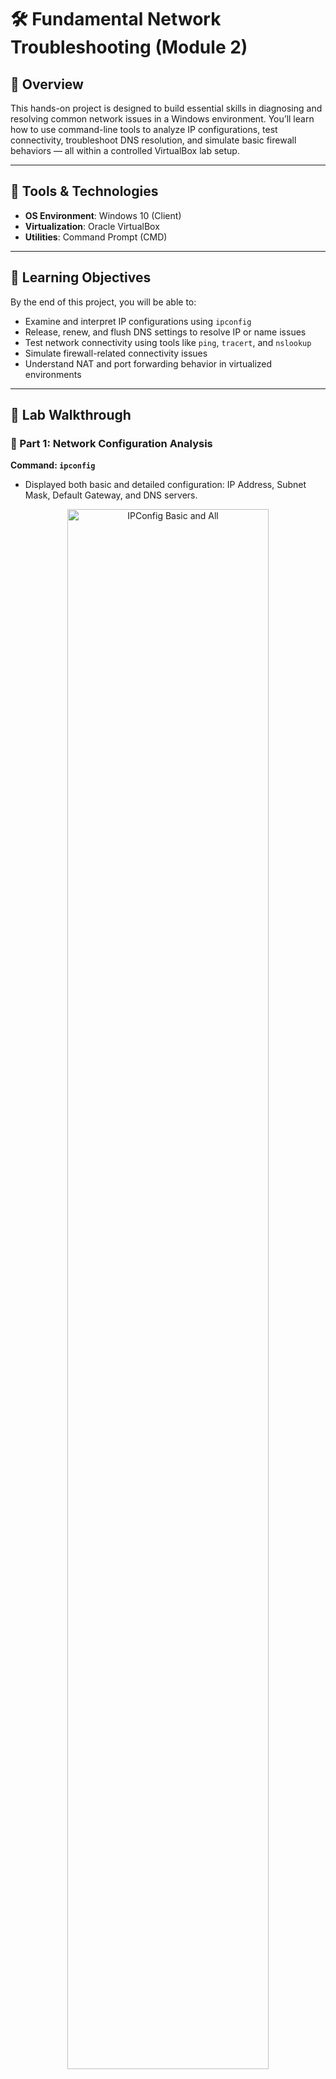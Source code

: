 # 🛠️ Fundamental Network Troubleshooting (Module 2)

## 📘 Overview

This hands-on project is designed to build essential skills in diagnosing and resolving common network issues in a Windows environment. You’ll learn how to use command-line tools to analyze IP configurations, test connectivity, troubleshoot DNS resolution, and simulate basic firewall behaviors — all within a controlled VirtualBox lab setup.

---

## 🧰 Tools & Technologies

- **OS Environment**: Windows 10 (Client)
- **Virtualization**: Oracle VirtualBox
- **Utilities**: Command Prompt (CMD)

---

## 🚦 Learning Objectives

By the end of this project, you will be able to:

- Examine and interpret IP configurations using `ipconfig`
- Release, renew, and flush DNS settings to resolve IP or name issues
- Test network connectivity using tools like `ping`, `tracert`, and `nslookup`
- Simulate firewall-related connectivity issues
- Understand NAT and port forwarding behavior in virtualized environments

---

## 🧪 Lab Walkthrough

### 🔹 Part 1: Network Configuration Analysis

**Command: `ipconfig`**

- Displayed both basic and detailed configuration: IP Address, Subnet Mask, Default Gateway, and DNS servers.

<p align="center">
<img src="https://i.imgur.com/31.png" height="80%" width="80%" alt="IPConfig Basic and All"/>
</p>

**Command: `ipconfig /release`, `ipconfig /renew`, `ipconfig /flushdns`**

- Released and renewed IP addresses from the DHCP server.
- Cleared the DNS cache to remove outdated or corrupted entries.

<p align="center">
<img src="https://i.imgur.com/32.png" height="80%" width="80%" alt="IPConfig Release Renew FlushDNS"/>
</p>

---

### 🔹 Part 2: Testing Network Connectivity

**Command: `ping`**

- Tested various points of connectivity:
  - `127.0.0.1` (loopback)
  - Default gateway
  - Public IP (`8.8.8.8`)
  - Domain (`google.com`)

<p align="center">
<img src="https://i.imgur.com/33.png" height="80%" width="80%" alt="Ping Tests"/>
</p>

**Commands: `tracert`, `nslookup`**

- `tracert` was used to visualize the route taken by packets to reach a target.
- `nslookup` verified DNS resolution and queried specific DNS servers.

<p align="center">
<img src="https://i.imgur.com/34.png" height="80%" width="80%" alt="Tracert and Nslookup"/>
</p>

---

### 🔹 Part 3: Simulating Firewall Behavior

**Scenario: ICMP Block via Windows Defender Firewall**

- Inbound ICMP rules were disabled to simulate a blocked ping.
- Host-to-VM ping resulted in “Request timed out,” mimicking real-world firewall behavior.

<p align="center">
<img src="https://i.imgur.com/35.png" height="80%" width="80%" alt="Firewall Blocking Ping"/>
</p>

> 🔧 **To-Do**: Set up NAT port forwarding in VirtualBox and test inbound ping success.
>  
> ✅ Add screenshots and success confirmation once configured.

---

## 🧠 Skills Demonstrated

### 🖥️ Windows Administration
- IP configuration & DHCP lease control
- DNS cache troubleshooting
- Local firewall rule management

### 🌐 Networking Fundamentals
- TCP/IP model understanding
- DNS query resolution
- ICMP and packet routing analysis
- NAT and virtualized network mapping

### 🔒 Security Awareness
- Understanding firewall behavior
- Simulating access control scenarios (ping blocking)
- Recognizing effects of blocked inbound traffic

### 📟 Command-Line Proficiency
- `ipconfig`
- `ping`
- `tracert`
- `nslookup`

### ☁️ Virtualization
- Virtual machine setup in VirtualBox
- NAT mode networking
- Port forwarding (pending completion)

---
